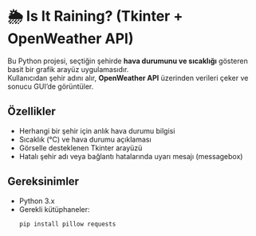 # 🌦️ Is It Raining? (Tkinter + OpenWeather API)

Bu Python projesi, seçtiğin şehirde **hava durumunu ve sıcaklığı** gösteren basit bir grafik arayüz uygulamasıdır.  
Kullanıcıdan şehir adını alır, **OpenWeather API** üzerinden verileri çeker ve sonucu GUI’de görüntüler.

## Özellikler

- Herhangi bir şehir için anlık hava durumu bilgisi  
- Sıcaklık (°C) ve hava durumu açıklaması  
- Görselle desteklenen Tkinter arayüzü  
- Hatalı şehir adı veya bağlantı hatalarında uyarı mesajı (messagebox)
  
## Gereksinimler

- Python 3.x  
- Gerekli kütüphaneler:
  ```bash
  pip install pillow requests

